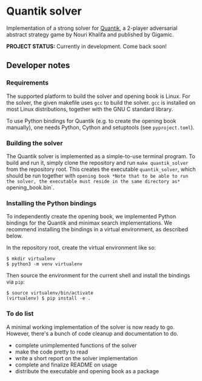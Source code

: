 # Quantik solver

Implementation of a strong solver for [Quantik](https://en.gigamic.com/game/quantik), a 2-player adversarial abstract strategy game by Nouri Khalifa and published by Gigamic.

**PROJECT STATUS:** Currently in development. Come back soon!

## Developer notes

### Requirements

The supported platform to build the solver and opening book is Linux.
For the solver, the given makefile uses `gcc` to build the solver. 
`gcc` is installed on most Linux distributions, together with the GNU C standard library.

To use Python bindings for Quantik (e.g. to create the opening book manually), one needs Python, Cython and setuptools (see `pyproject.toml`).

### Building the solver

The Quantik solver is implemented as a simple-to-use terminal program.
To build and run it, simply clone the repository and run `make quantik_solver` from the repository root. 
This creates the executable `quantik_solver`, which should be run together with `opening book
*Note that to be able to run the solver, the executable must reside in the same directory as* `opening_book.bin`.

### Installing the Python bindings

To independently create the opening book, we implemented Python bindings for the Quantik and minimax search implementations.
We recommend installing the bindings in a virtual environment, as described below.

In the repository root, create the virtual environment like so:
```
$ mkdir virtualenv
$ python3 -m venv virtualenv
```
Then source the environment for the current shell and install the bindings via `pip`:
```
$ source virtualenv/bin/activate
(virtualenv) $ pip install -e .
```

### To do list

A minimal working implementation of the solver is now ready to go. However, there's a bunch of code cleanup and documentation to do.

- complete unimplemented functions of the solver
- make the code pretty to read
- write a short report on the solver implementation
- complete and finalize README on usage
- distribute the executable and opening book as a package
